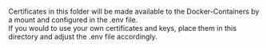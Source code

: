 Certificates in this folder will be made available to the Docker-Containers by a mount 
and configured in the .env file.  
If you would to use your own certificates and keys, place them in this directory and 
adjust the .env file accordingly.